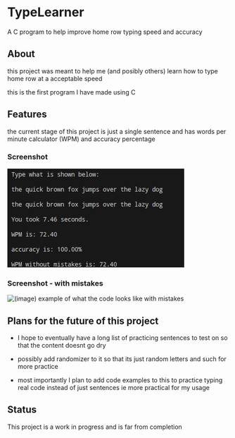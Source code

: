 # TypeLearner
A C program to help improve home row typing speed and accuracy

## About

this project was meant to help me (and posibly others) learn how to type home row at a acceptable speed

this is the first program I have made using C

## Features

the current stage of this project is just a single sentence and has words per minute calculator (WPM) and accuracy percentage

### Screenshot

![(image) example of what the code looks like](/previews/TypeLearner3.png)

### Screenshot - with mistakes

![(image) example of what the code looks like with mistakes](/previews/TypeLearner2wm2.png)

## Plans for the future of this project

- I hope to eventually have a long list of practicing sentences to test on so that the content doesnt go dry

- possibly add randomizer to it so that its just random letters and such for more practice

- most importantly I plan to add code examples to this to practice typing real code instead of just sentences ie more practical for my usage

## Status

This project is a work in progress and is far from completion